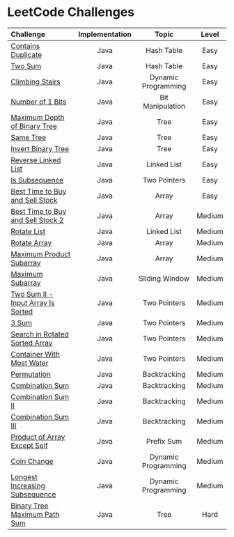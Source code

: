 # LeetCode Challenges

| Challenge                                                                                                                              | Implementation |        Topic        | Level  |
| :------------------------------------------------------------------------------------------------------------------------------------- | :------------: | :-----------------: | :----: |
| [Contains Duplicate](https://github.com/Murillo/Leetcode-Challenges/blob/main/algorithms/ContainsDuplicate.md)                         |      Java      |     Hash Table      |  Easy  |
| [Two Sum](https://github.com/Murillo/Leetcode-Challenges/blob/main/algorithms/TwoSum.md)                                               |      Java      |     Hash Table      |  Easy  |
| [Climbing Stairs](https://github.com/Murillo/Leetcode-Challenges/blob/main/algorithms/ClimbingStairs.md)                               |      Java      | Dynamic Programming |  Easy  |
| [Number of 1 Bits](https://github.com/Murillo/Leetcode-Challenges/blob/main/algorithms/NumberOf1Bits.md)                               |      Java      |  Bit Manipulation   |  Easy  |
| [Maximum Depth of Binary Tree](https://github.com/Murillo/Leetcode-Challenges/blob/main/algorithms/MaximumDepthOfBinaryTree.md)        |      Java      |        Tree         |  Easy  |
| [Same Tree](https://github.com/Murillo/Leetcode-Challenges/blob/main/algorithms/SameTree.md)                                           |      Java      |        Tree         |  Easy  |
| [Invert Binary Tree](https://github.com/Murillo/Leetcode-Challenges/blob/main/algorithms/InvertBinaryTree.md)                          |      Java      |        Tree         |  Easy  |
| [Reverse Linked List](https://github.com/Murillo/Leetcode-Challenges/blob/main/algorithms/ReverseLinkedlist.md)                        |      Java      |     Linked List     |  Easy  |
| [Is Subsequence](https://github.com/Murillo/Leetcode-Challenges/blob/main/algorithms/IsSubsequence.md)                                 |      Java      |    Two Pointers     |  Easy  |
| [Best Time to Buy and Sell Stock](https://github.com/Murillo/Leetcode-Challenges/blob/main/algorithms/BestTimeToBuyAndSellStock.md)    |      Java      |        Array        |  Easy  |
| [Best Time to Buy and Sell Stock 2](https://github.com/Murillo/Leetcode-Challenges/blob/main/algorithms/BestTimeToBuyAndSellStock2.md) |      Java      |        Array        | Medium |
| [Rotate List](https://github.com/Murillo/Leetcode-Challenges/blob/main/algorithms/RotateList.md)                                       |      Java      |     Linked List     | Medium |
| [Rotate Array](https://github.com/Murillo/Leetcode-Challenges/blob/main/algorithms/RotateArray.md)                                     |      Java      |        Array        | Medium |
| [Maximum Product Subarray](https://github.com/Murillo/Leetcode-Challenges/blob/main/algorithms/MaximumProductSubarray.md)              |      Java      |        Array        | Medium |
| [Maximum Subarray](https://github.com/Murillo/Leetcode-Challenges/blob/main/algorithms/MaximumSubarray.md)                             |      Java      |   Sliding Window    | Medium |
| [Two Sum II - Input Array Is Sorted](https://github.com/Murillo/Leetcode-Challenges/blob/main/algorithms/TwoSum2.md)                   |      Java      |    Two Pointers     | Medium |
| [3 Sum](https://github.com/Murillo/Leetcode-Challenges/blob/main/algorithms/ThreeSum.md)                                               |      Java      |    Two Pointers     | Medium |
| [Search in Rotated Sorted Array](https://github.com/Murillo/Leetcode-Challenges/blob/main/algorithms/SearchInRotatedSortedArray.md)    |      Java      |    Two Pointers     | Medium |
| [Container With Most Water](https://github.com/Murillo/Leetcode-Challenges/blob/main/algorithms/ContainerWithMostWater.md)             |      Java      |    Two Pointers     | Medium |
| [Permutation](https://github.com/Murillo/Leetcode-Challenges/blob/main/algorithms/Permutation.md)                                      |      Java      |    Backtracking     | Medium |
| [Combination Sum](https://github.com/Murillo/Leetcode-Challenges/blob/main/algorithms/CombinationSum.md)                               |      Java      |    Backtracking     | Medium |
| [Combination Sum II](https://github.com/Murillo/Leetcode-Challenges/blob/main/algorithms/CombinationSum2.md)                           |      Java      |    Backtracking     | Medium |
| [Combination Sum III](https://github.com/Murillo/Leetcode-Challenges/blob/main/algorithms/CombinationSum3.md)                          |      Java      |    Backtracking     | Medium |
| [Product of Array Except Self](https://github.com/Murillo/Leetcode-Challenges/blob/main/algorithms/ProductOfArrayExceptSelf.md)        |      Java      |     Prefix Sum      | Medium |
| [Coin Change](https://github.com/Murillo/Leetcode-Challenges/blob/main/algorithms/CoinChange.md)                                       |      Java      | Dynamic Programming | Medium |
| [Longest Increasing Subsequence](https://github.com/Murillo/Leetcode-Challenges/blob/main/algorithms/LongestIncreasingSubsequence.md)  |      Java      | Dynamic Programming | Medium |
| [Binary Tree Maximum Path Sum](https://github.com/Murillo/Leetcode-Challenges/blob/main/algorithms/BinaryTreeMaximumPathSum.md)        |      Java      |        Tree         |  Hard  |